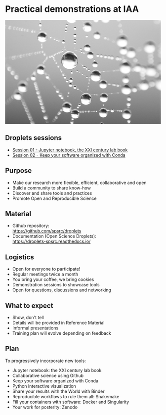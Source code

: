 # Practical demonstrations at IAA
![](../water_droplets.png)

## Droplets sessions
- [Session 01 - Jupyter notebook, the XXI century lab book](droplets-01-jupyter-notebooks/droplets-01-jupyter-notebooks.md)
- [Session 02 - Keep your software organized with Conda](droplets-02-conda/droplets-02-conda.md)

## Purpose
- Make our research more flexible, efficient, collaborative and open
- Build a community to share know-how
- Discover and share tools and practices
- Promote Open and Reproducible Science
 
## Material
- Github repository:  
https://github.com/spsrc/droplets
- Documentation (Open Science Droplets):  
https://droplets-spsrc.readthedocs.io/

## Logistics
- Open for everyone to participate!
- Regular meetings twice a month
- You bring your coffee, we bring cookies
- Demonstration sessions to showcase tools
- Open for questions, discussions and networking

## What to expect
- Show, don't tell
- Details will be provided in Reference Material
- Informal presentations
- Training plan will evolve depending on feedback

## Plan

To progressively incorporate new tools:

* Jupyter notebook: the XXI century lab book
* Collaborative science using Github
* Keep your software organized with Conda
* Python interactive visualization
* Share your results with the World with Binder
* Reproducible workflows to rule them all: Snakemake
* Fill your containers with software: Docker and Singularity
* Your work for posterity: Zenodo



